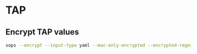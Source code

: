 # TAP

## Encrypt TAP values

```sh
sops --encrypt --input-type yaml --mac-only-encrypted --encrypted-regex '^.*([pP]assword|[sS]ecret|serviceAccountToken).*$' tap-values.yaml > tap-values.yaml.encrypted
```